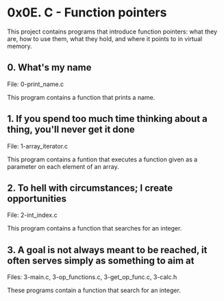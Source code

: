 # 0x0E. C - Function pointers
This project contains programs that introduce function pointers: what they are, how to use them, what they hold, and where it points to in virtual memory.

## 0. What's my name
File: 0-print_name.c

This program contains a function that prints a name.

## 1. If you spend too much time thinking about a thing, you'll never get it done
File: 1-array_iterator.c

This program contains a funtion that executes a function given as a parameter on each element of an array.

## 2. To hell with circumstances; I create opportunities
File: 2-int_index.c

This program contains a function that searches for an integer.

## 3. A goal is not always meant to be reached, it often serves simply as something to aim at
Files: 3-main.c, 3-op_functions.c, 3-get_op_func.c, 3-calc.h

These programs contain a function that search for an integer.